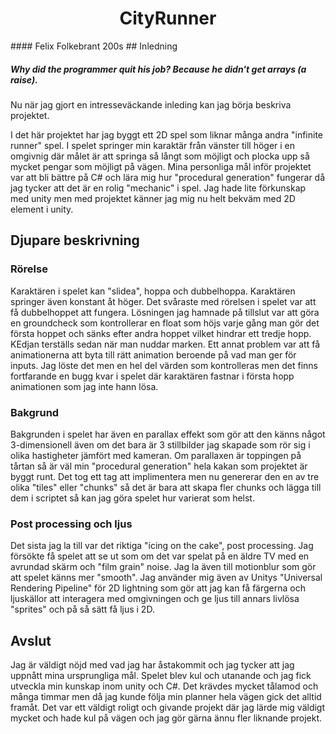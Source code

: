 <h1 align="center">
CityRunner
</h1>
#### Felix Folkebrant 200s
## Inledning

##### *Why did the programmer quit his job? Because he didn't get arrays (a raise).* 
Nu när jag gjort en intresseväckande inleding kan jag börja beskriva projektet.

I det här projektet har jag byggt ett 2D spel som liknar många andra "infinite runner" spel. I spelet springer min karaktär från vänster till höger i en omgivnig där målet är att springa så långt som möjligt och plocka upp så mycket pengar som möjligt på vägen. Mina personliga mål inför projektet var att bli bättre på C# och lära mig hur "procedural generation" fungerar då jag tycker att det är en rolig "mechanic" i spel. Jag hade lite förkunskap med unity men med projektet känner jag mig nu helt bekväm med 2D element i unity. 

## Djupare beskrivning

### Rörelse
Karaktären i spelet kan "slidea", hoppa och dubbelhoppa. Karaktären springer även konstant åt höger. Det svåraste med rörelsen i spelet var att få dubbelhoppet att fungera. Lösningen jag hamnade på tillslut var att göra en groundcheck som kontrollerar en float som höjs varje gång man gör det första hoppet och sänks efter andra hoppet vilket hindrar ett tredje hopp. KEdjan terställs sedan när man nuddar marken. Ett annat problem var att få animationerna att byta till rätt animation beroende på vad man ger för inputs. Jag löste det men en hel del värden som kontrolleras men det finns fortfarande en bugg kvar i spelet där karaktären fastnar i första hopp animationen som jag inte hann lösa.
### Bakgrund
Bakgrunden i spelet har även en parallax effekt som gör att den känns något 3-dimensionell även om det bara är 3 stillbilder jag skapade som rör sig i olika hastigheter jämfört med kameran. Om parallaxen är toppingen på tårtan så är väl min "procedural generation" hela kakan som projektet är byggt runt. Det tog ett tag att implimentera men nu genererar den en av tre olika "tiles" eller "chunks" så det är bara att skapa fler chunks och lägga till dem i scriptet så kan jag göra spelet hur varierat som helst. 


### Post processing och ljus
Det sista jag la till var det riktiga "icing on the cake", post processing. Jag försökte få spelet att se ut som om det var spelat på en äldre TV med en avrundad skärm och "film grain" noise. Jag la även till motionblur som gör att spelet känns mer "smooth". Jag använder mig även av Unitys "Universal Rendering Pipeline" för 2D lightning som gör att jag kan få färgerna och ljuskällor att interagera med omgivningen och ge ljus till annars livlösa "sprites" och på så sätt få ljus i 2D. 

## Avslut

Jag är väldigt nöjd med vad jag har åstakommit och jag tycker att jag uppnått mina ursprungliga mål. Spelet blev kul och utanande och jag fick utveckla min kunskap inom unity och C#. Det krävdes mycket tålamod och många timmar men då jag kunde följa min planner hela vägen gick det alltid framåt. Det var ett väldigt roligt och givande projekt där jag lärde mig väldigt mycket och hade kul på vägen och jag gör gärna ännu fler liknande projekt. 
